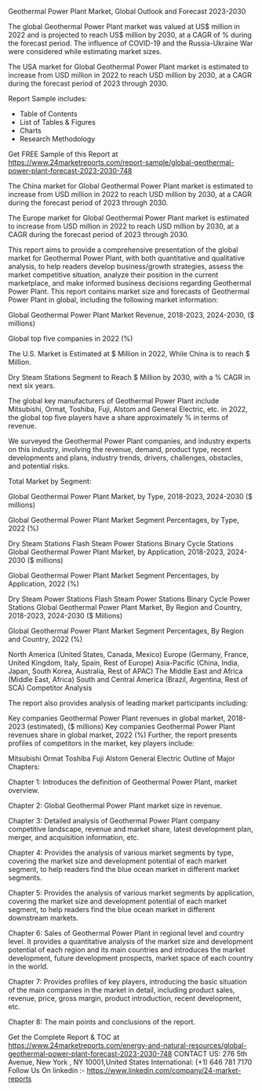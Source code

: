 Geothermal Power Plant Market, Global Outlook and Forecast 2023-2030

The global Geothermal Power Plant market was valued at US$ million in 2022 and is projected to reach US$ million by 2030, at a CAGR of % during the forecast period. The influence of COVID-19 and the Russia-Ukraine War were considered while estimating market sizes.

The USA market for Global Geothermal Power Plant market is estimated to increase from USD million in 2022 to reach USD million by 2030, at a CAGR during the forecast period of 2023 through 2030.

Report Sample includes:
- Table of Contents
- List of Tables & Figures
- Charts
- Research Methodology

Get FREE Sample of this Report at https://www.24marketreports.com/report-sample/global-geothermal-power-plant-forecast-2023-2030-748

The China market for Global Geothermal Power Plant market is estimated to increase from USD million in 2022 to reach USD million by 2030, at a CAGR during the forecast period of 2023 through 2030.

The Europe market for Global Geothermal Power Plant market is estimated to increase from USD million in 2022 to reach USD million by 2030, at a CAGR during the forecast period of 2023 through 2030.

This report aims to provide a comprehensive presentation of the global market for Geothermal Power Plant, with both quantitative and qualitative analysis, to help readers develop business/growth strategies, assess the market competitive situation, analyze their position in the current marketplace, and make informed business decisions regarding Geothermal Power Plant. This report contains market size and forecasts of Geothermal Power Plant in global, including the following market information:

Global Geothermal Power Plant Market Revenue, 2018-2023, 2024-2030, ($ millions)

Global top five companies in 2022 (%)

The U.S. Market is Estimated at $ Million in 2022, While China is to reach $ Million.

Dry Steam Stations Segment to Reach $ Million by 2030, with a % CAGR in next six years.

The global key manufacturers of Geothermal Power Plant include Mitsubishi, Ormat, Toshiba, Fuji, Alstom and General Electric, etc. in 2022, the global top five players have a share approximately % in terms of revenue.

We surveyed the Geothermal Power Plant companies, and industry experts on this industry, involving the revenue, demand, product type, recent developments and plans, industry trends, drivers, challenges, obstacles, and potential risks.

Total Market by Segment:

Global Geothermal Power Plant Market, by Type, 2018-2023, 2024-2030 ($ millions)

Global Geothermal Power Plant Market Segment Percentages, by Type, 2022 (%)

Dry Steam Stations
Flash Steam Power Stations
Binary Cycle Stations
Global Geothermal Power Plant Market, by Application, 2018-2023, 2024-2030 ($ millions)

Global Geothermal Power Plant Market Segment Percentages, by Application, 2022 (%)

Dry Steam Power Stations
Flash Steam Power Stations
Binary Cycle Power Stations
Global Geothermal Power Plant Market, By Region and Country, 2018-2023, 2024-2030 ($ Millions)

Global Geothermal Power Plant Market Segment Percentages, By Region and Country, 2022 (%)

North America (United States, Canada, Mexico)
Europe (Germany, France, United Kingdom, Italy, Spain, Rest of Europe)
Asia-Pacific (China, India, Japan, South Korea, Australia, Rest of APAC)
The Middle East and Africa (Middle East, Africa)
South and Central America (Brazil, Argentina, Rest of SCA)
Competitor Analysis

The report also provides analysis of leading market participants including:

Key companies Geothermal Power Plant revenues in global market, 2018-2023 (estimated), ($ millions)
Key companies Geothermal Power Plant revenues share in global market, 2022 (%)
Further, the report presents profiles of competitors in the market, key players include:

Mitsubishi
Ormat
Toshiba
Fuji
Alstom
General Electric
Outline of Major Chapters:

Chapter 1: Introduces the definition of Geothermal Power Plant, market overview.

Chapter 2: Global Geothermal Power Plant market size in revenue.

Chapter 3: Detailed analysis of Geothermal Power Plant company competitive landscape, revenue and market share, latest development plan, merger, and acquisition information, etc.

Chapter 4: Provides the analysis of various market segments by type, covering the market size and development potential of each market segment, to help readers find the blue ocean market in different market segments.

Chapter 5: Provides the analysis of various market segments by application, covering the market size and development potential of each market segment, to help readers find the blue ocean market in different downstream markets.

Chapter 6: Sales of Geothermal Power Plant in regional level and country level. It provides a quantitative analysis of the market size and development potential of each region and its main countries and introduces the market development, future development prospects, market space of each country in the world.

Chapter 7: Provides profiles of key players, introducing the basic situation of the main companies in the market in detail, including product sales, revenue, price, gross margin, product introduction, recent development, etc.

Chapter 8: The main points and conclusions of the report.

Get the Complete Report & TOC at https://www.24marketreports.com/energy-and-natural-resources/global-geothermal-power-plant-forecast-2023-2030-748
CONTACT US:
276 5th Avenue, New York , NY 10001,United States
International: (+1) 646 781 7170
Follow Us On linkedin :- https://www.linkedin.com/company/24-market-reports
